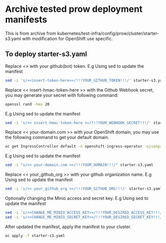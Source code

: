 # Archive tested prow deployment manifests
This is from archive from kubernetes/test-infra/config/prow/cluster/starter-s3.yaml with modification for OpenShift use specific.
## To deploy starter-s3.yaml
Replace *<<insert-token-here>>* with your github(bot) token.
E.g Using sed to update the manifest
```bash
sed -i 's/<<insert-token-here>>/!!!YOUR_GITHUB_TOKEN!!!/' starter-s3.yaml
```
Replace << insert-hmac-token-here >> with the Github Webhook secret, you may generate your secret with following command:
```bash
openssl rand -hex 20
```
E.g Using sed to update the manifest
```bash
sed -i 's/<< insert-hmac-token-here >>/!!!YOUR_WEBHOOK_SECRET!!!/' starter-s3.yaml
```
Replace << your-domain.com >> with your OpenShift domain, you may use the following command to get your default domain.
```bash
oc get IngressController default -n openshift-ingress-operator -ojsonpath='{.status.domain}'
```
E.g Using sed to update the manifest
```bash
sed -i "s/<< your-domain.com >>/!!!YOUR_DOMAIN!!!/" starter-s3.yaml
```
Replace << your_github_org >> with your github organization name.
E.g Using sed to update the manifest
```bash
sed -i 's/<< your_github_org >>/!!!YOUR_GITHUB_ORG!!!/' starter-s3.yaml
```
Optionally changing the Minio access and secret key.
E.g Using sed to update the manifest
```bash
sed -i 's/<<CHANGE_ME_MINIO_ACCESS_KEY>>/!!!YOUR_DESIRED_ACCESS_KEY!!!/' starter-s3.yaml
sed -i 's/<<CHANGE_ME_MINIO_SECRET_KEY>>/!!!YOUR_DESIRED_SECRET_KEY!!!/' starter-s3.yaml
```
After updated the manifest, apply the manifest to your cluster.
```bash
oc apply -f starter-s3.yaml
```
